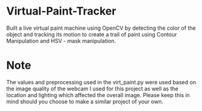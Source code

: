 # Virtual-Paint-Tracker
Built a live virtual paint machine using OpenCV by detecting the color of the object and tracking its motion to create a trail of paint using Contour Manipulation and HSV - mask manipulation.


# Note

The values and preprocessing used in the virt_paint.py were used based on the image quality of the webcam I used for this project as well as the location and lighting which affected the overall image. Please keep this in mind should you choose to make a similar project of your own.
